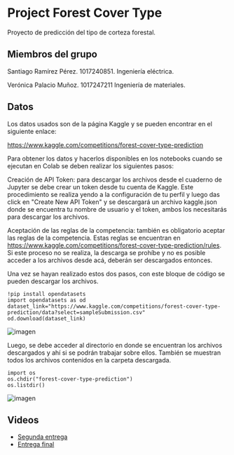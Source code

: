 # Project Forest Cover Type
Proyecto de predicción del tipo de corteza forestal.

## Miembros del grupo

Santiago Ramírez Pérez.
1017240851.
Ingeniería eléctrica.

Verónica Palacio Muñoz.
1017247211
Ingeniería de materiales.

## Datos
Los datos usados son de la página Kaggle y se pueden encontrar en el siguiente enlace:

https://www.kaggle.com/competitions/forest-cover-type-prediction

Para obtener los datos y hacerlos disponibles en los notebooks cuando se ejecutan en Colab se deben realizar los siguientes pasos:

Creación de API Token: para descargar los archivos desde el cuaderno de Jupyter se debe crear un token desde tu cuenta de Kaggle. Este procedimiento se realiza yendo a la configuración de tu perfil y luego das click en "Create New API Token" y se descargará un archivo kaggle.json donde se encuentra tu nombre de usuario y el token, ambos los necesitarás para descargar los archivos.

Aceptación de las reglas de la competencia: también es obligatorio aceptar las reglas de la competencia. Estas reglas se encuentran en https://www.kaggle.com/competitions/forest-cover-type-prediction/rules. Si este proceso no se realiza, la descarga se prohíbe y no es posible acceder a los archivos desde acá, deberán ser descargados entonces.

Una vez se hayan realizado estos dos pasos, con este bloque de código se pueden descargar los archivos.
```
!pip install opendatasets
import opendatasets as od
dataset_link="https://www.kaggle.com/competitions/forest-cover-type-prediction/data?select=sampleSubmission.csv"
od.download(dataset_link)
```
![imagen](https://user-images.githubusercontent.com/77732857/177428440-e96f1ac7-e890-47eb-be14-6eaaf8d50a88.png)

Luego, se debe acceder al directorio en donde se encuentran los archivos descargados y ahí si se podrán trabajar sobre ellos. También se muestran todos los archivos contenidos en la carpeta descargada.
```
import os
os.chdir("forest-cover-type-prediction")
os.listdir()
```
![imagen](https://user-images.githubusercontent.com/77732857/177428616-02f1f109-f593-4354-aff1-4427eb0c7fbc.png)

## Videos
- [Segunda entrega](https://www.youtube.com/watch?v=SmRBSsSAYQ4)
- [Entrega final](https://www.youtube.com/watch?v=SFMy05m0XJs&t)